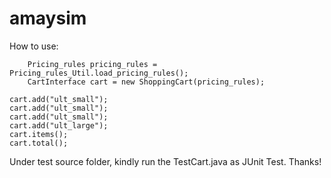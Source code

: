 # amaysim

How to use:

		Pricing_rules pricing_rules = Pricing_rules_Util.load_pricing_rules();
		CartInterface cart = new ShoppingCart(pricing_rules);
    
    cart.add("ult_small");
    cart.add("ult_small");
    cart.add("ult_small");
    cart.add("ult_large");
    cart.items();
    cart.total();

Under test source folder, kindly run the TestCart.java as JUnit Test. Thanks!
